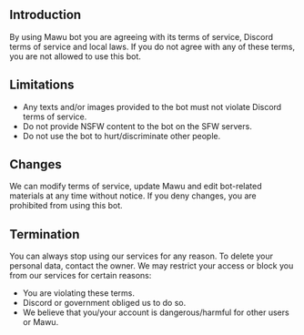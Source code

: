 ## Introduction
By using Mawu bot you are agreeing with its terms of service, Discord terms of service and local laws. If you do not agree with any of these terms, you are not allowed to use this bot.

## Limitations
- Any texts and/or images provided to the bot must not violate Discord terms of service. 
- Do not provide NSFW content to the bot on the SFW servers.
- Do not use the bot to hurt/discriminate other people.

## Changes
We can modify terms of service, update Mawu and edit bot-related materials at any time without notice. If you deny changes, you are prohibited from using this bot.

## Termination
You can always stop using our services for any reason. To delete your personal data, contact the owner.
We may restrict your access or block you from our services for certain reasons:
- You are violating these terms.
- Discord or government obliged us to do so.
- We believe that you/your account is dangerous/harmful for other users or Mawu.
